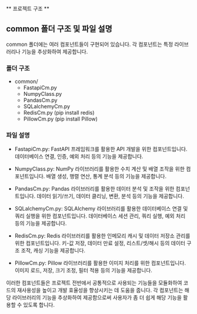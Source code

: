 ** 프로젝트 구조 **


## common 폴더 구조 및 파일 설명

common 폴더에는 여러 컴포넌트들이 구현되어 있습니다. 각 컴포넌트는 특정 라이브러리나 기능을 추상화하여 제공합니다.

### 폴더 구조
- common/
  - FastapiCm.py
  - NumpyClass.py
  - PandasCm.py
  - SQLalchemyCm.py
  - RedisCm.py (pip install redis)
  - PillowCm.py (pip install Pillow)

### 파일 설명
- FastapiCm.py: FastAPI 프레임워크를 활용한 API 개발을 위한 컴포넌트입니다. 데이터베이스 연결, 인증, 예외 처리 등의 기능을 제공합니다.

- NumpyClass.py: NumPy 라이브러리를 활용한 수치 계산 및 배열 조작을 위한 컴포넌트입니다. 배열 생성, 행렬 연산, 통계 분석 등의 기능을 제공합니다.

- PandasCm.py: Pandas 라이브러리를 활용한 데이터 분석 및 조작을 위한 컴포넌트입니다. 데이터 읽기/쓰기, 데이터 클리닝, 변환, 분석 등의 기능을 제공합니다.

- SQLalchemyCm.py: SQLAlchemy 라이브러리를 활용한 데이터베이스 연결 및 쿼리 실행을 위한 컴포넌트입니다. 데이터베이스 세션 관리, 쿼리 실행, 예외 처리 등의 기능을 제공합니다.

- RedisCm.py: Redis 라이브러리를 활용한 인메모리 캐시 및 데이터 저장소 관리를 위한 컴포넌트입니다. 키-값 저장, 데이터 만료 설정, 리스트/셋/해시 등의 데이터 구조 조작, 캐싱 기능을 제공합니다.

- PillowCm.py: Pillow 라이브러리를 활용한 이미지 처리를 위한 컴포넌트입니다. 이미지 로드, 저장, 크기 조정, 필터 적용 등의 기능을 제공합니다.

이러한 컴포넌트들은 프로젝트 전반에서 공통적으로 사용되는 기능들을 모듈화하여 코드의 재사용성을 높이고 개발 효율성을 향상시키는 데 도움을 줍니다. 각 컴포넌트는 해당 라이브러리의 기능을 추상화하여 제공함으로써 사용자가 좀 더 쉽게 해당 기능을 활용할 수 있도록 합니다.
